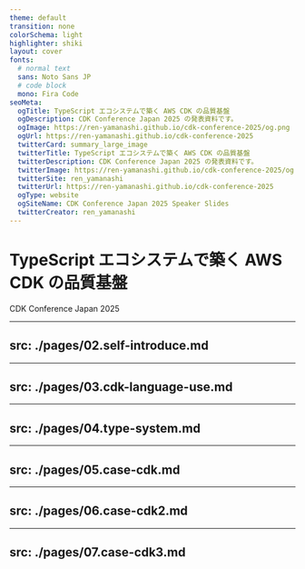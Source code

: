 ```yaml
---
theme: default
transition: none
colorSchema: light
highlighter: shiki
layout: cover
fonts:
  # normal text
  sans: Noto Sans JP
  # code block
  mono: Fira Code
seoMeta:
  ogTitle: TypeScript エコシステムで築く AWS CDK の品質基盤
  ogDescription: CDK Conference Japan 2025 の発表資料です。
  ogImage: https://ren-yamanashi.github.io/cdk-conference-2025/og.png
  ogUrl: https://ren-yamanashi.github.io/cdk-conference-2025
  twitterCard: summary_large_image
  twitterTitle: TypeScript エコシステムで築く AWS CDK の品質基盤
  twitterDescription: CDK Conference Japan 2025 の発表資料です。
  twitterImage: https://ren-yamanashi.github.io/cdk-conference-2025/og.png
  twitterSite: ren_yamanashi
  twitterUrl: https://ren-yamanashi.github.io/cdk-conference-2025
  ogType: website
  ogSiteName: CDK Conference Japan 2025 Speaker Slides
  twitterCreator: ren_yamanashi
---
```


# TypeScript エコシステムで築く AWS CDK の品質基盤

CDK Conference Japan 2025

<!-- 
それでは、TypeScript エコシステムで築く AWS CDK の品質基盤 というタイトルでお話しさせていただきます。よろしくお願いします
-->

---
src: ./pages/02.self-introduce.md
---

---
src: ./pages/03.cdk-language-use.md
---

---
src: ./pages/04.type-system.md
---

---
src: ./pages/05.case-cdk.md
---

---
src: ./pages/06.case-cdk2.md
---

---
src: ./pages/07.case-cdk3.md
---
